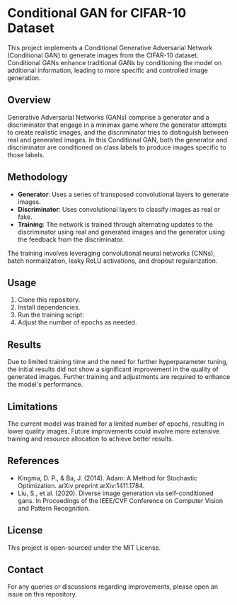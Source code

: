 # Conditional GAN for CIFAR-10 Dataset

This project implements a Conditional Generative Adversarial Network (Conditional GAN) to generate images from the CIFAR-10 dataset. Conditional GANs enhance traditional GANs by conditioning the model on additional information, leading to more specific and controlled image generation.

## Overview

Generative Adversarial Networks (GANs) comprise a generator and a discriminator that engage in a minimax game where the generator attempts to create realistic images, and the discriminator tries to distinguish between real and generated images. In this Conditional GAN, both the generator and discriminator are conditioned on class labels to produce images specific to those labels.

## Methodology

- **Generator**: Uses a series of transposed convolutional layers to generate images.
- **Discriminator**: Uses convolutional layers to classify images as real or fake.
- **Training**: The network is trained through alternating updates to the discriminator using real and generated images and the generator using the feedback from the discriminator.

The training involves leveraging convolutional neural networks (CNNs), batch normalization, leaky ReLU activations, and dropout regularization.

## Usage

1. Clone this repository.
2. Install dependencies.
3. Run the training script:
4. Adjust the number of epochs as needed.

## Results

Due to limited training time and the need for further hyperparameter tuning, the initial results did not show a significant improvement in the quality of generated images. Further training and adjustments are required to enhance the model's performance.

## Limitations

The current model was trained for a limited number of epochs, resulting in lower quality images. Future improvements could involve more extensive training and resource allocation to achieve better results.

## References

- Kingma, D. P., & Ba, J. (2014). Adam: A Method for Stochastic Optimization. arXiv preprint arXiv:1411.1784.
- Liu, S., et al. (2020). Diverse image generation via self-conditioned gans. In Proceedings of the IEEE/CVF Conference on Computer Vision and Pattern Recognition.

## License

This project is open-sourced under the MIT License.

## Contact

For any queries or discussions regarding improvements, please open an issue on this repository.
